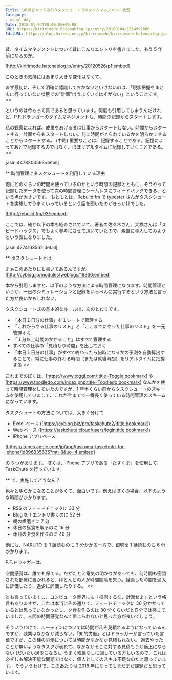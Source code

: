 ```yaml
---
Title: 1年ほどやってみたタスクシュートでのタイムマネジメント状況
Category:
- usual day
Date: 2018-01-04T00:00:00+09:00
URL: https://kiririmode.hatenablog.jp/entry/20180104/1514991600
EditURL: https://blog.hatena.ne.jp/kiririmode/kiririmode.hatenablog.jp/atom/entry/8599973812333836612
---
```


昔、タイムマネジメントについて昔にこんなエントリを書きました。もう 5 年前になるのか。

[http://kiririmode.hatenablog.jp/entry/20120526/p1:embed]

このときの気持にはあまり大きな変化はなくて、

>>
まず最初に、そして明確に認識しておかないといけないのは、「現状把握をまともに行っていない状態での"計画"はうまくいくはずがない」ということです。
<<

というのは今もって真であると思っています。何度も引用してしまうんだけれど、P.F.ドラッガーのタイムマネジメントも、時間の記録からスタートします。

>>
私の観察によれば、成果をあげる者は仕事からスタートしない。時間からスタートする。計画からもスタートしない。何に時間がとられているかを明らかにすることからスタートする。
(中略)
重要なことは、記録することである。記憶によってあとで記録するのではなく、ほぼリアルタイムに記録していくことである。
<<

[asin:4478300593:detail]

** 時間管理にタスクシュートを利用している理由

何にどのくらいの時間を使っているのかという時間の記録とともに、そうやって記録したデータを使って次の時間管理にシームレスにフィードバックできる、という点が大きいです。
もともとは、Rebuild.fm で typester さんがタスクシュートを実施してうまくいっているという話を聞いたのがきっかけでした。

[http://rebuild.fm/93/:embed]

ここでは、確か以下の本も紹介されていて、著者の佐々木さん、大橋さんは「スピードハックス」でもよく参考にさせて頂いていたので、素直に導入してみようという気になりました。

[asin:4774163562:detail]

** タスクシュートとは

まぁこのあたりにも書いてあるんですが。
[http://cyblog.jp/modules/weblogs/16336:embed]

本から引用しますと、以下のような方法による時間管理になります。時間管理というか、一日のシミュレーションと記録をいっぺんに実行するという方法と言った方が良いかもしれない。
>>
タスクシュート式の基本的なルールは、次のとおりです。
- 「本日１日分の仕事」を１シートで管理する
- 「これからやる仕事のリスト」と「ここまでにやった仕事のリスト」を一元管理する
- 「１分以上時間のかかること」はすべて管理する
- すべての仕事の「見積もり時間」を出しておく
- 「本日１日分の仕事」がすべて終わったら何時になるかの予測を自動算出することで、常に仕事の終わる時間（または就寝時刻）をリアルタイムに把握する
<<

これまでのぼくは、[https://www.toggl.com/:title=Toggle:bookmark] や [https://www.toodledo.com/index.php:title=Toodledo:bookmark] なんかを使って時間管理をしていたのですが、1 年半くらい前からタスクシュートのスキームを使用していまして、これが今までで一番長く使っている時間管理のスキームになっています。

タスクシュートの方法については、大きく分けて

- Excel ベース ([https://cyblog.biz/pro/taskchute2/:title:bookmark])
- Web ベース ([https://taskchute.cloud/users/login:title:bookmark])
- iPhone アプリベース 

[https://itunes.apple.com/jp/app/taskuma-taskchute-for-iphone/id896335635?mt=8&uo=4:embed]

の 3 つがあります。
ぼくは、iPhone アプリである「たすくま」を使用して、TaskChute を行っています。

** で、実施してどうなん？

色々と明らかになることが多くて、面白いです。例えばぼくの場合、以下のような時間がかかります。

- RSS のフィードチェックに 33 分
- Blog を 1 エントリ書くのに 52 分
- 朝の歯磨きに 7 分
- 休日の昼食を取るのに 16 分
- 休日の夕食を作るのに 46 分

他にも、NARUTO を 1 話読むのに 3 分かかる一方で、銀魂を 1 話読むのに 6 分かかります。

P.F.ドラッガーは、

>>
空間感覚は、誰でも保てる。だがたとえ電気の明かりがあっても、何時間も密閉された部屋に置かれると、ほとんどの人が時間間隔を失う。経過した時間を過大に評価したり、過少に評価したりする。
<<

とも言っていますし、コンピュータ業界にも「推測するな、計測せよ」という格言もありますが、これは本当にその通りで、フィードチェックに 30 分かかっているとは思っていなかったし、夕食を作るのは 30 分くらいだと自分では感じていました。人間の時間感覚なんて信じられないと思った方が良いでしょう。

そういうわけで、ルーティンについては時間が凡そ見積れるようになっているんですが、残業はなかなか減らない。「知的労働」とはドラッガーが言っていた言葉ですが、この種の労働については時間がなかなか見積もれない。
過去やったことが無いようなタスクが表れて、なかなかそこに対する見積もりが適正にならない (だいたい過少になる)。うまく残業なしに回している方もいるので、これは必ずしも解決不能な問題ではなく、個人としてのスキル不足なのだと思っています。
そういうわけで、このあたりは 2018 年になってもまだまだ課題だと思っています。
